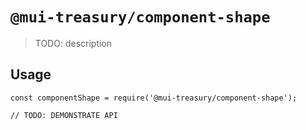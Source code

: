 # `@mui-treasury/component-shape`

> TODO: description

## Usage

```
const componentShape = require('@mui-treasury/component-shape');

// TODO: DEMONSTRATE API
```

